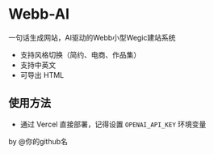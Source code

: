 # Webb-AI

一句话生成网站，AI驱动的Webb小型Wegic建站系统  
- 支持风格切换（简约、电商、作品集）
- 支持中英文
- 可导出 HTML

## 使用方法

- 通过 Vercel 直接部署，记得设置 `OPENAI_API_KEY` 环境变量

by @你的github名
